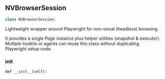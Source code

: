 <a id="camel.toolkits.non_visual_browser_toolkit.nv_browser_session"></a>

<a id="camel.toolkits.non_visual_browser_toolkit.nv_browser_session.NVBrowserSession"></a>

## NVBrowserSession

```python
class NVBrowserSession:
```

Lightweight wrapper around Playwright for non-visual (headless)
browsing.

It provides a single *Page* instance plus helper utilities (snapshot &
executor).  Multiple toolkits or agents can reuse this class without
duplicating Playwright setup code.

<a id="camel.toolkits.non_visual_browser_toolkit.nv_browser_session.NVBrowserSession.__init__"></a>

### __init__

```python
def __init__(self):
```
